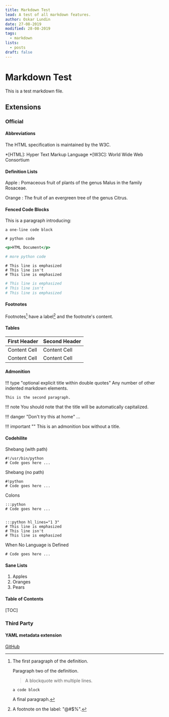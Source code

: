 ```yaml
---
title: Markdown Test
lead: A test of all markdown features.
author: Oskar Lundin
date: 27-08-2019
modified: 28-08-2019
tags:
  - markdown
lists:
  - posts
draft: false
---
```



# Markdown Test

This is a test markdown file.

## Extensions

### Official

#### Abbreviations

The HTML specification
is maintained by the W3C.

*[HTML]: Hyper Text Markup Language
*[W3C]:  World Wide Web Consortium

#### Definition Lists

Apple
:   Pomaceous fruit of plants of the genus Malus in
    the family Rosaceae.

Orange
:   The fruit of an evergreen tree of the genus Citrus.

#### Fenced Code Blocks

This is a paragraph introducing:

~~~~~~~~~~~~~~~~~~~~~
a one-line code block
~~~~~~~~~~~~~~~~~~~~~

~~~~{.python}
# python code
~~~~

~~~~.html
<p>HTML Document</p>
~~~~

```python
# more python code
```

~~~~{.python hl_lines="1 3"}
# This line is emphasized
# This line isn't
# This line is emphasized
~~~~

```python hl_lines="1 3"
# This line is emphasized
# This line isn't
# This line is emphasized
```

#### Footnotes

Footnotes[^1] have a label[^@#$%] and the footnote's content.

[^1]:
    The first paragraph of the definition.

    Paragraph two of the definition.

    > A blockquote with
    > multiple lines.

        a code block

    A final paragraph.
[^@#$%]: A footnote on the label: "@#$%".

#### Tables

First Header  | Second Header
------------- | -------------
Content Cell  | Content Cell
Content Cell  | Content Cell

#### Admonition

!!! type "optional explicit title within double quotes"
    Any number of other indented markdown elements.

    This is the second paragraph.

!!! note
    You should note that the title will be automatically capitalized.

!!! danger "Don't try this at home"
    ...

!!! important ""
    This is an admonition box without a title.

#### Codehilite

Shebang (with path)

    #!/usr/bin/python
    # Code goes here ...

Shebang (no path)

    #!python
    # Code goes here ...

Colons

    :::python
    # Code goes here ...


    :::python hl_lines="1 3"
    # This line is emphasized
    # This line isn't
    # This line is emphasized

When No Language is Defined

    # Code goes here ...

#### Sane Lists

1. Apples
2. Oranges
3. Pears

#### Table of Contents

[TOC]

### Third Party

#### YAML metadata extension

[GitHub](https://github.com/sivakov512/python-markdown-full-yaml-metadata)
